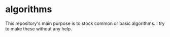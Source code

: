 # algorithms
This repository's main purpose is to stock common or basic algorithms. I try to make these without any help.
